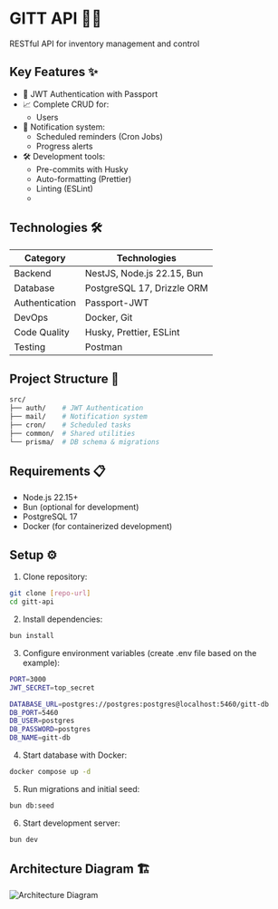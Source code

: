# GITT API 🏦🎯

RESTful API for inventory management and control

## Key Features ✨

- 🔐 JWT Authentication with Passport
- 📈 Complete CRUD for:
  - Users
- 📧 Notification system:
  - Scheduled reminders (Cron Jobs)
  - Progress alerts
- 🛠️ Development tools:
  - Pre-commits with Husky
  - Auto-formatting (Prettier)
  - Linting (ESLint)
  - 

## Technologies 🛠️

| Category       | Technologies               |
| -------------- | -------------------------- |
| Backend        | NestJS, Node.js 22.15, Bun |
| Database       | PostgreSQL 17, Drizzle ORM |
| Authentication | Passport-JWT               |
| DevOps         | Docker, Git                |
| Code Quality   | Husky, Prettier, ESLint    |
| Testing        | Postman                    |

## Project Structure 📂

```bash
src/
├── auth/    # JWT Authentication
├── mail/    # Notification system
├── cron/    # Scheduled tasks
├── common/  # Shared utilities
└── prisma/  # DB schema & migrations
```

## Requirements 📋

- Node.js 22.15+
- Bun (optional for development)
- PostgreSQL 17
- Docker (for containerized development)

## Setup ⚙️

1. Clone repository:

```bash
git clone [repo-url]
cd gitt-api
```

2. Install dependencies:

```bash
bun install
```

3. Configure environment variables (create .env file based on the example):

```bash
PORT=3000
JWT_SECRET=top_secret

DATABASE_URL=postgres://postgres:postgres@localhost:5460/gitt-db
DB_PORT=5460
DB_USER=postgres
DB_PASSWORD=postgres
DB_NAME=gitt-db
```

4. Start database with Docker:

```bash
docker compose up -d
```

5. Run migrations and initial seed:

```bash
bun db:seed
```

6. Start development server:

```bash
bun dev
```

## Architecture Diagram 🏗️

![Architecture Diagram](public/arquitectura.png)
